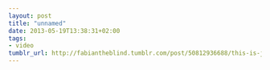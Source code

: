 ```yaml
---
layout: post
title: "unnamed"
date: 2013-05-19T13:38:31+02:00
tags:
- video
tumblr_url: http://fabiantheblind.tumblr.com/post/50812936688/this-is-just-a-quick-tip-on-using
---
```

